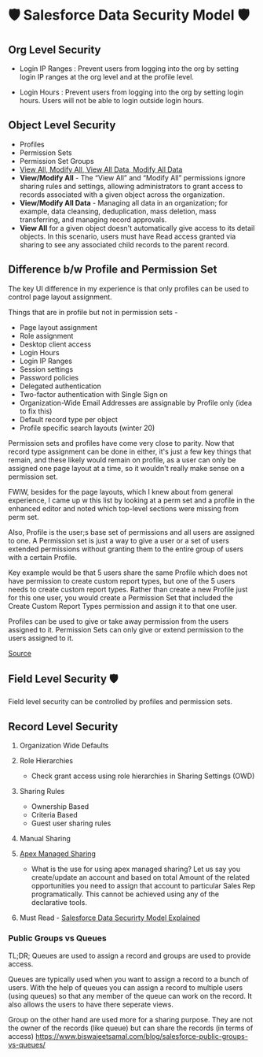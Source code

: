 # :shield: Salesforce Data Security Model :shield:

## Org Level Security

- Login IP Ranges :
  Prevent users from logging into the org by setting login IP ranges at the org level and at the profile level.

- Login Hours :
  Prevent users from logging into the org by setting login hours. Users will not be able to login outside login hours.

## Object Level Security

- Profiles
- Permission Sets
- Permission Set Groups
- [View All, Modify All, View All Data, Modify All Data](https://help.salesforce.com/articleView?id=sf.users_profiles_view_all_mod_all.htm&type=5)
- **View/Modify All** - The “View All” and “Modify All” permissions ignore sharing rules and settings, allowing administrators to grant access to records associated with a given object across the organization.
- **View/Modify All Data** - Managing all data in an organization; for example, data cleansing, deduplication, mass deletion, mass transferring, and managing record approvals.
- **View All** for a given object doesn't automatically give access to its detail objects. In this scenario, users must have Read access granted via sharing to see any associated child records to the parent record.

## Difference b/w Profile and Permission Set

The key UI difference in my experience is that only profiles can be used to control page layout assignment.

Things that are in profile but not in permission sets -
- Page layout assignment
- Role assignment
- Desktop client access
- Login Hours
- Login IP Ranges
- Session settings
- Password policies
- Delegated authentication
- Two-factor authentication with Single Sign on
- Organization-Wide Email Addresses are assignable by Profile only (idea to fix this)
- Default record type per object
- Profile specific search layouts (winter 20)

Permission sets and profiles have come very close to parity. Now that record type assignment can be done in either, it's just a few key things that remain, and these likely would remain on profile, as a user can only be assigned one page layout at a time, so it wouldn't really make sense on a permission set.

FWIW, besides for the page layouts, which I knew about from general experience, I came up w this list by looking at a perm set and a profile in the enhanced editor and noted which top-level sections were missing from perm set.

Also, Profile is the user;s base set of permissions and all users are assigned to one. A Permission set is just a way to give a user or a set of users extended permissions without granting them to the entire group of users with a certain Profile.
 

Key example would be that 5 users share the same Profile which does not have permission to create custom report types, but one of the 5 users needs to create custom report types. Rather than create a new Profile just for this one user, you would create a Permission Set that included the Create Custom Report Types permission and assign it to that one user.
 

Profiles can be used to give or take away permission from the users assigned to it. Permission Sets can only give or extend permission to the users assigned to it.

[Source](https://salesforce.stackexchange.com/questions/119220/exclusive-differences-profiles-vs-permission-sets/119297)


## Field Level Security :shield:
Field level security can be controlled by profiles and permission sets.

## Record Level Security

1.  Organization Wide Defaults

1.  Role Hierarchies

    - Check grant access using role hierarchies in Sharing Settings (OWD)

1.  Sharing Rules

    - Ownership Based
    - Criteria Based
    - Guest user sharing rules

1.  Manual Sharing

1.  [Apex Managed Sharing](https://developer.salesforce.com/docs/atlas.en-us.apexcode.meta/apexcode/apex_bulk_sharing_creating_with_apex.htm)

    - What is the use for using apex managed sharing? Let us say you create/update an account and based on total Amount of the related opportunities you need to assign that account to particular Sales Rep programatically. This cannot be achieved using any of the declarative tools.

1.  Must Read - [Salesforce Data Securirty Model Explained](https://developer.salesforce.com/blogs/developer-relations/2017/04/salesforce-data-security-model-explained-visually.html)


### Public Groups vs Queues

TL;DR; Queues are used to assign a record and groups are used to provide access.

Queues are typically used when you want to assign a record to a bunch of users. With the help of queues you can assign a record to multiple users (using queues) so that any member of the queue can work on the record. It also allows the users to have there seperate views.

Group on the other hand are used more for a sharing purpose. They are not the owner of the records (like queue) but can share the records (in terms of access)
https://www.biswajeetsamal.com/blog/salesforce-public-groups-vs-queues/
